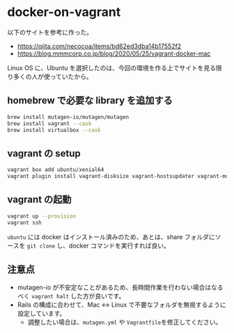 # docker-on-vagrant

以下のサイトを参考に作った。

- https://qiita.com/necocoa/items/bd62ed3dba14b17552f2
- https://blog.mmmcorp.co.jp/blog/2020/05/25/vagrant-docker-mac

Linux OS に、Ubuntu を選択したのは、今回の環境を作る上でサイトを見る限り多くの人が使っていたから。

## homebrew で必要な library を追加する

```sh
brew install mutagen-io/mutagen/mutagen
brew install vagrant --cask
brew install virtualbox --cask
```

## vagrant の setup

```sh
vagrant box add ubuntu/xenial64
vagrant plugin install vagrant-disksize vagrant-hostsupdater vagrant-mutagen vagrant-docker-compose
```

## vagrant の起動

```sh
vagrant up --provision
vagrant ssh
```

`ubuntu` には docker はインストール済みのため、あとは、share フォルダにソースを `git clone` し、docker コマンドを実行すれば良い。



## 注意点

- mutagen-io が不安定なことがあるため、長時間作業を行わない場合はなるべく `vagrant halt` した方が良いです。
- Rails の構成に合わせて、Mac <-> Linux で不要なフォルダを無視するように設定しています。
  - 調整したい場合は、`mutagen.yml` や `Vagrantfile`を修正してください。

